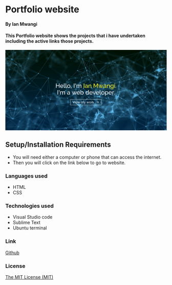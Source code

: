 # Portfolio website

#### By Ian Mwangi

#### This Portfolio website shows the projects that i have undertaken including the active links those projects. 

![Portfolio-website](/images/portfolio.png)

## Setup/Installation Requirements
- You will need either a computer or phone that can access the internet.
- Then you will click on the link below to go to website.

### Languages used
- HTML
- CSS

### Technologies used
- Visual Studio code
- Sublime Text
- Ubuntu terminal

### Link
[Github](https://ianmk-1.github.io/portfolio-website/)

### License
[The MIT License (MIT)](LICENCE.md)
